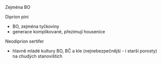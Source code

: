 Zejména BO

Diprion pini
- BO, zejména tyčkoviny
- generace komplikované, přezimují housenice

Neodiprion sertifer
- hlavně mladé kultury BO, BČ a kle (nejnebezpečnější - i starší porosty) na chudých stanovištích